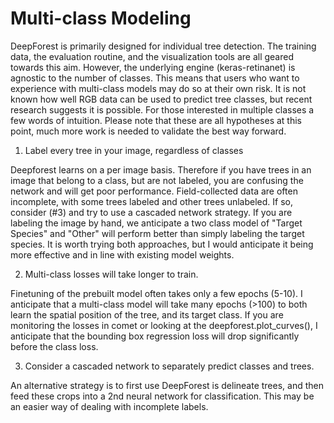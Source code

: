 # Multi-class Modeling

DeepForest is primarily designed for individual tree detection. The training data, the evaluation routine, and the visualization tools are all geared towards this aim. However, the underlying engine (keras-retinanet) is agnostic to the number of classes. This means that users who want to experience with multi-class models may do so at their own risk. It is not known how well RGB data can be used to predict tree classes, but recent research suggests it is possible. For those interested in multiple classes a few words of intuition. Please note that these are all hypotheses at this point, much more work is needed to validate the best way forward.

1. Label every tree in your image, regardless of classes

Deepforest learns on a per image basis. Therefore if you have trees in an image that belong to a class, but are not labeled, you are confusing the network and will get poor performance. Field-collected data are often incomplete, with some trees labeled and other trees unlabeled. If so, consider (#3) and try to use a cascaded network strategy. If you are labeling the image by hand,  we anticipate a two class model of "Target Species" and "Other" will perform better than simply labeling the target species. It is worth trying both approaches, but I would anticipate it being more effective and in line with existing model weights.

2. Multi-class losses will take longer to train.

Finetuning of the prebuilt model often takes only a few epochs (5-10). I anticipate that a multi-class model will take many epochs (>100) to both learn the spatial position of the tree, and its target class. If you are monitoring the losses in comet or looking at the deepforest.plot_curves(), I anticipate that the bounding box regression loss will drop significantly before the class loss.

3. Consider a cascaded network to separately predict classes and trees.

An alternative strategy is to first use DeepForest is delineate trees, and then feed these crops into a 2nd neural network for classification. This may be an easier way of dealing with incomplete labels.
